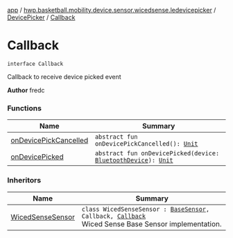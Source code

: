[app](../../../index.md) / [hwp.basketball.mobility.device.sensor.wicedsense.ledevicepicker](../../index.md) / [DevicePicker](../index.md) / [Callback](.)

# Callback

`interface Callback`

Callback to receive device picked event

**Author**
fredc

### Functions

| Name | Summary |
|---|---|
| [onDevicePickCancelled](on-device-pick-cancelled.md) | `abstract fun onDevicePickCancelled(): `[`Unit`](https://kotlinlang.org/api/latest/jvm/stdlib/kotlin/-unit/index.html) |
| [onDevicePicked](on-device-picked.md) | `abstract fun onDevicePicked(device: `[`BluetoothDevice`](https://developer.android.com/reference/android/bluetooth/BluetoothDevice.html)`): `[`Unit`](https://kotlinlang.org/api/latest/jvm/stdlib/kotlin/-unit/index.html) |

### Inheritors

| Name | Summary |
|---|---|
| [WicedSenseSensor](../../../hwp.basketball.mobility.device.sensor.wicedsense/-wiced-sense-sensor/index.md) | `class WicedSenseSensor : `[`BaseSensor`](../../../hwp.basketball.mobility.device.sensor/-base-sensor/index.md)`, Callback, `[`Callback`](https://developer.android.com/reference/android/os/Handler/Callback.html)<br>Wiced Sense Base Sensor implementation. |
